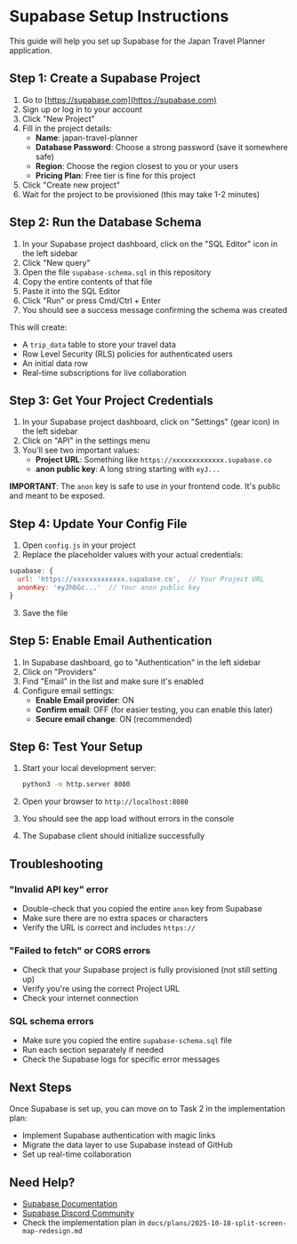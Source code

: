 # Supabase Setup Instructions

This guide will help you set up Supabase for the Japan Travel Planner application.

## Step 1: Create a Supabase Project

1. Go to [https://supabase.com](https://supabase.com)
2. Sign up or log in to your account
3. Click "New Project"
4. Fill in the project details:
   - **Name**: japan-travel-planner
   - **Database Password**: Choose a strong password (save it somewhere safe)
   - **Region**: Choose the region closest to you or your users
   - **Pricing Plan**: Free tier is fine for this project
5. Click "Create new project"
6. Wait for the project to be provisioned (this may take 1-2 minutes)

## Step 2: Run the Database Schema

1. In your Supabase project dashboard, click on the "SQL Editor" icon in the left sidebar
2. Click "New query"
3. Open the file `supabase-schema.sql` in this repository
4. Copy the entire contents of that file
5. Paste it into the SQL Editor
6. Click "Run" or press Cmd/Ctrl + Enter
7. You should see a success message confirming the schema was created

This will create:
- A `trip_data` table to store your travel data
- Row Level Security (RLS) policies for authenticated users
- An initial data row
- Real-time subscriptions for live collaboration

## Step 3: Get Your Project Credentials

1. In your Supabase project dashboard, click on "Settings" (gear icon) in the left sidebar
2. Click on "API" in the settings menu
3. You'll see two important values:
   - **Project URL**: Something like `https://xxxxxxxxxxxxx.supabase.co`
   - **anon public key**: A long string starting with `eyJ...`

**IMPORTANT**: The `anon` key is safe to use in your frontend code. It's public and meant to be exposed.

## Step 4: Update Your Config File

1. Open `config.js` in your project
2. Replace the placeholder values with your actual credentials:

```javascript
supabase: {
  url: 'https://xxxxxxxxxxxxx.supabase.co',  // Your Project URL
  anonKey: 'eyJhbGc...'  // Your anon public key
}
```

3. Save the file

## Step 5: Enable Email Authentication

1. In Supabase dashboard, go to "Authentication" in the left sidebar
2. Click on "Providers"
3. Find "Email" in the list and make sure it's enabled
4. Configure email settings:
   - **Enable Email provider**: ON
   - **Confirm email**: OFF (for easier testing, you can enable this later)
   - **Secure email change**: ON (recommended)

## Step 6: Test Your Setup

1. Start your local development server:
   ```bash
   python3 -m http.server 8080
   ```

2. Open your browser to `http://localhost:8080`

3. You should see the app load without errors in the console

4. The Supabase client should initialize successfully

## Troubleshooting

### "Invalid API key" error
- Double-check that you copied the entire `anon` key from Supabase
- Make sure there are no extra spaces or characters
- Verify the URL is correct and includes `https://`

### "Failed to fetch" or CORS errors
- Check that your Supabase project is fully provisioned (not still setting up)
- Verify you're using the correct Project URL
- Check your internet connection

### SQL schema errors
- Make sure you copied the entire `supabase-schema.sql` file
- Run each section separately if needed
- Check the Supabase logs for specific error messages

## Next Steps

Once Supabase is set up, you can move on to Task 2 in the implementation plan:
- Implement Supabase authentication with magic links
- Migrate the data layer to use Supabase instead of GitHub
- Set up real-time collaboration

## Need Help?

- [Supabase Documentation](https://supabase.com/docs)
- [Supabase Discord Community](https://discord.supabase.com)
- Check the implementation plan in `docs/plans/2025-10-18-split-screen-map-redesign.md`
